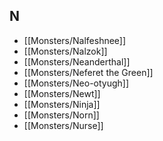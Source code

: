 ## N


- [[Monsters/Nalfeshnee]]
- [[Monsters/Nalzok]]
- [[Monsters/Neanderthal]]
- [[Monsters/Neferet the Green]]
- [[Monsters/Neo-otyugh]]
- [[Monsters/Newt]]
- [[Monsters/Ninja]]
- [[Monsters/Norn]]
- [[Monsters/Nurse]]
